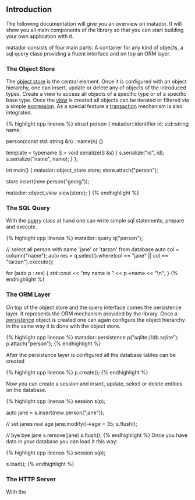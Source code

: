 ## Introduction

The following documentation will give you an overview on matador. It will show you all main components of the library so that you can start building your own application with it.

matador consists of four main parts: A container for any kind of objects, a sql query class providing a fluent interface and on top an ORM layer.

### The Object Store

The [object store](#prototypes) is the central element. Once it is configured with an object hierarchy, one can insert, update or delete any of objects of the introduced types. Create a view to access all objects of a specific type or of a specific base type. Once the [view](#views) is created all objects can be iterated or filtered via a simple [expression](#expressions). As a special feature a [transaction](#transactions) mechanism is also integrated.

{% highlight cpp linenos %}
struct person
{
  matador::identifier<long> id;
  std::string name;

  person(const std::string &n) : name(n) {}

  template < typename S >
  void serialize(S &s) {
    s.serialize("id", id);
    s.serialize("name", name);
  }
};

int main()
{
  matador::object_store store;
  store.attach<person>("person");

  store.insert(new person("georg"));

  matador::object_view<person> view(store);
}
{% endhighlight %}

### The SQL Query

With the [query](#querries) class at hand one can write simple sql statements, prepare and execute.

{% highlight cpp linenos %}
matador::query<person> q("person");

// select all person with name 'jane' or 'tarzan' from database
auto col = column("name");
auto res = q.select().where(col == "jane" || col == "tarzan").execute();

for (auto p : res) {
  std::cout << "my name is " << p->name << "\n";
}
{% endhighlight %}


### The ORM Layer

On top of the object store and the query interface comes the persistence layer. It represents the ORM mechanism provided by the library. Once a [persistence](#persistence) object is created one can again configure the object hierarchy in the same way it is done with the object store.

{% highlight cpp linenos %}
matador::persistence p("sqlite://db.sqlite");
p.attach<person>("person");
{% endhighlight %}

After the persistance layer is configured all the database tables can be created

{% highlight cpp linenos %}
p.create();
{% endhighlight %}

Now you can create a session and insert, update, select or delete entities on the
database.

{% highlight cpp linenos %}
session s(p);

auto jane = s.insert(new person("jane"));

// set janes real age
jane.modify()->age = 35;
s.flush();

// bye bye jane
s.remove(jane)
s.flush();
{% endhighlight %}
Once you have data in your database you can load it this way:

{% highlight cpp linenos %}
session s(p);

s.load();
{% endhighlight %}

### The HTTP Server

With the 
